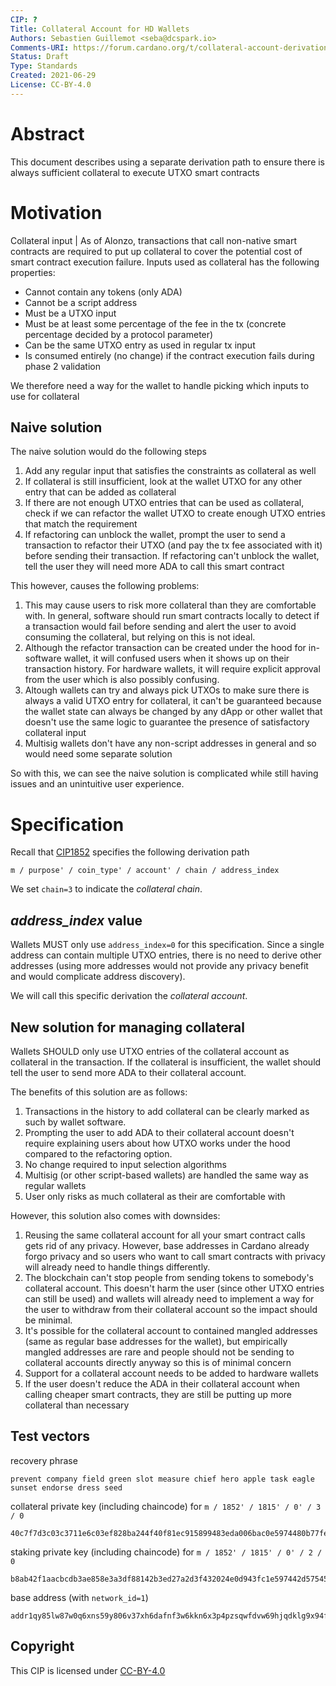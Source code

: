 ```yaml
---
CIP: ?
Title: Collateral Account for HD Wallets
Authors: Sebastien Guillemot <seba@dcspark.io>
Comments-URI: https://forum.cardano.org/t/collateral-account-derivation/65879
Status: Draft
Type: Standards
Created: 2021-06-29
License: CC-BY-4.0
---
```


# Abstract

This document describes using a separate derivation path to ensure there is always sufficient collateral to execute UTXO smart contracts

# Motivation

Collateral input | As of Alonzo, transactions that call non-native smart contracts are required to put up collateral to cover the potential cost of smart contract execution failure. Inputs used as collateral has the following properties:

- Cannot contain any tokens (only ADA)
- Cannot be a script address
- Must be a UTXO input
- Must be at least some percentage of the fee in the tx (concrete percentage decided by a protocol parameter)
- Can be the same UTXO entry as used in regular tx input
- Is consumed entirely (no change) if the contract execution fails during phase 2 validation

We therefore need a way for the wallet to handle picking which inputs to use for collateral

## Naive solution

The naive solution would do the following steps
1. Add any regular input that satisfies the constraints as collateral as well
1. If collateral is still insufficient, look at the wallet UTXO for any other entry that can be added as collateral
1. If there are not enough UTXO entries that can be used as collateral, check if we can refactor the wallet UTXO to create enough UTXO entries that match the requirement
1. If refactoring can unblock the wallet, prompt the user to send a transaction to refactor their UTXO (and pay the tx fee associated with it) before sending their transaction. If refactoring can't unblock the wallet, tell the user they will need more ADA to call this smart contract

This however, causes the following problems:
1. This may cause users to risk more collateral than they are comfortable with. In general, software should run smart contracts locally to detect if a transaction would fail before sending and alert the user to avoid consuming the collateral, but relying on this is not ideal.
1. Although the refactor transaction can be created under the hood for in-software wallet, it will confused users when it shows up on their transaction history. For hardware wallets, it will require explicit approval from the user which is also possibly confusing.
1. Altough wallets can try and always pick UTXOs to make sure there is always a valid UTXO entry for collateral, it can't be guaranteed because the wallet state can always be changed by any dApp or other wallet that doesn't use the same logic to guarantee the presence of satisfactory collateral input
1. Multisig wallets don't have any non-script addresses in general and so would need some separate solution

So with this, we can see the naive solution is complicated while still having issues and an unintuitive user experience.



# Specification

Recall that [CIP1852](../CIP-1852) specifies the following derivation path

```
m / purpose' / coin_type' / account' / chain / address_index
```

We set `chain=3` to indicate the *collateral chain*.

## *address_index* value

Wallets MUST only use `address_index=0` for this specification. Since a single address can contain multiple UTXO entries, there is no need to derive other addresses (using more addresses would not provide any privacy benefit and would complicate address discovery).

We will call this specific derivation the *collateral account*.

## New solution for managing collateral

Wallets SHOULD only use UTXO entries of the collateral account as collateral in the transaction. If the collateral is insufficient, the wallet should tell the user to send more ADA to their collateral account.

The benefits of this solution are as follows:
1. Transactions in the history to add collateral can be clearly marked as such by wallet software.
1. Prompting the user to add ADA to their collateral account doesn't require explaining users about how UTXO works under the hood compared to the refactoring option.
1. No change required to input selection algorithms
1. Multisig (or other script-based wallets) are handled the same way as regular wallets
1. User only risks as much collateral as their are comfortable with

However, this solution also comes with downsides:

1. Reusing the same collateral account for all your smart contract calls gets rid of any privacy. However, base addresses in Cardano already forgo privacy and so users who want to call smart contracts with privacy will already need to handle things differently.
1. The blockchain can't stop people from sending tokens to somebody's collateral account. This doesn't harm the user (since other UTXO entries can still be used) and wallets will already need to implement a way for the user to withdraw from their collateral account so the impact should be minimal.
1. It's possible for the collateral account to contained mangled addresses (same as regular base addresses for the wallet), but empirically mangled addresses are rare and people should not be sending to collateral accounts directly anyway so this is of minimal concern
1. Support for a collateral account needs to be added to hardware wallets
1. If the user doesn't reduce the ADA in their collateral account when calling cheaper smart contracts, they are still be putting up more collateral than necessary

## Test vectors

recovery phrase
```
prevent company field green slot measure chief hero apple task eagle sunset endorse dress seed
```

collateral private key (including chaincode) for `m / 1852' / 1815' / 0' / 3 / 0`
```
40c7f7d3c03c3711e6c03ef828ba244f40f81ec915899483eda006bac0e5974480b77fe9816eb518cb190214b7368e76e3462a0caecfb1d3add8315bfe2e5616647312b7b6d29e0e577b9923594a12be4ded5f5e3a8f7d5249f33c97ecafa620
```

staking private key (including chaincode) for `m / 1852' / 1815' / 0' / 2 / 0`
```
b8ab42f1aacbcdb3ae858e3a3df88142b3ed27a2d3f432024e0d943fc1e597442d57545d84c8db2820b11509d944093bc605350e60c533b8886a405bd59eed6dcf356648fe9e9219d83e989c8ff5b5b337e2897b6554c1ab4e636de791fe5427
```

base address (with `network_id=1`)
```
addr1qy85lw87w0q6xns59y806v37xh6dafnf3w6kkn6x3p4pzsqwfdvw69hjqdklg9x94f8wxwlkldzsd8ycmxsj06904p9skhtxnm
```

## Copyright

This CIP is licensed under [CC-BY-4.0](https://creativecommons.org/licenses/by/4.0/legalcode)

